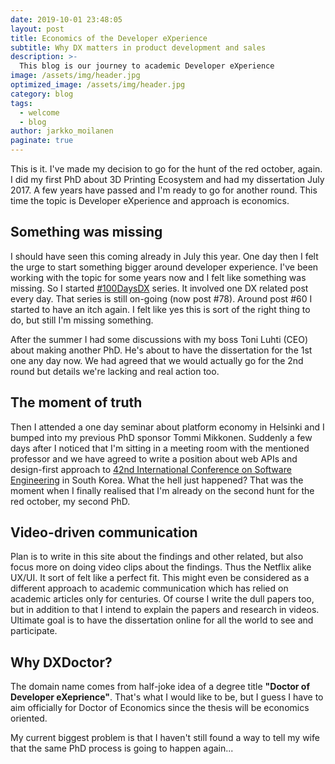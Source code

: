 ```yaml
---
date: 2019-10-01 23:48:05
layout: post
title: Economics of the Developer eXperience
subtitle: Why DX matters in product development and sales
description: >-
  This blog is our journey to academic Developer eXperience
image: /assets/img/header.jpg
optimized_image: /assets/img/header.jpg
category: blog
tags:
  - welcome
  - blog
author: jarkko_moilanen
paginate: true
---
```


This is it. I've made my decision to go for the hunt of the red october, again. I did my first PhD about 3D Printing Ecosystem and had my dissertation July 2017. A few years have passed and I'm ready to go for another round. This time the topic is Developer eXperience and approach is economics. 

## Something was missing

I should have seen this coming already in July this year. One day then I felt the urge to start something bigger around developer experience. I've been working with the topic for some years now and I felt like something was missing. So I started [#100DaysDX](https://100daysdx.com) series. It involved one DX related post every day. That series is still on-going (now post #78). Around post #60 I started to have an itch again. I felt like yes this is sort of the right thing to do, but still I'm missing something. 

After the summer I had some discussions with my boss Toni Luhti (CEO) about making another PhD. He's about to have the dissertation for the 1st one any day now. We had agreed that we would actually go for the 2nd round but details we're lacking and real action too. 

## The moment of truth

Then I attended a one day seminar about platform economy in Helsinki and I bumped into my previous PhD sponsor Tommi Mikkonen. Suddenly a few days after I noticed that I'm sitting in a meeting room with the mentioned professor and we have agreed to write a position about web APIs and design-first approach to [42nd International Conference on Software Engineering](https://conf.researchr.org/home/icse-2020) in South Korea. What the hell just happened? That was the moment when I finally realised that I'm already on the second hunt for the red october, my second PhD. 

## Video-driven communication

Plan is to write in this site about the findings and other related, but also focus more on doing video clips about the findings. Thus the Netflix alike UX/UI. It sort of felt like a perfect fit. This might even be considered as a different approach to academic communication which has relied on academic articles only for centuries. Of course I write the dull papers too, but in addition to that I intend to explain the papers and research in videos. Ultimate goal is to have the dissertation online for all the world to see and participate. 

## Why DXDoctor? 
The domain name comes from half-joke idea of a degree title **"Doctor of Developer eXeprience"**. That's what I would like to be, but I guess I have to aim officially for Doctor of Economics since the thesis will be economics oriented. 

My current biggest problem is that I haven't still found a way to tell my wife that the same PhD process is going to happen again...